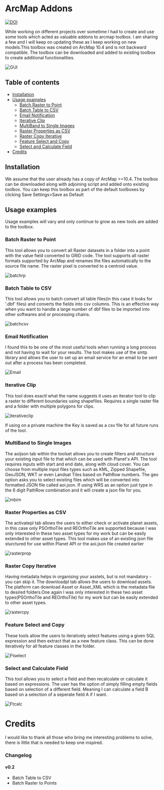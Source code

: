 # ArcMap Addons

[![DOI](https://zenodo.org/badge/DOI/10.5281/zenodo.1009210.svg)](https://doi.org/10.5281/zenodo.1009210)

While working on different projects over sometime I had to create and use some tools which acted as valuable addons to arcmap toolbox. I am sharing a few and I will keep on updating these as I keep working on new models.This toolbox was created on ArcMap 10.4 and is not backward compatible. The toolbox can be downloaded and added to existing toolbox to create additional functionalities.

![GUI](https://user-images.githubusercontent.com/6677629/67630043-893f9700-f857-11e9-913c-c36419366d2d.gif)
## Table of contents
* [Installation](#installation)
* [Usage examples](#usage-examples)
    * [Batch Raster to Point](#batch-raster-to-point)
    * [Batch Table to CSV](#batch-table-to-csv)
	* [Email Notification](#email-notification)
    * [Iterative Clip](#iterative-clip)
    * [MultiBand to Single Images](#multiband-to-single-images)
    * [Raster Properties as CSV](#raster-properties-to-csv)
    * [Raster Copy Iterative](#raster-copy-iterative)
	* [Feature Select and Copy](#feature-select-and-copy)
	* [Select and Calculate Field](#select-and-calculate-field)
* [Credits](#credits)

## Installation
We assume that the user already has a copy of ArcMap >=10.4. The toolbox can be downloaded along with adjoining script and added onto existing toolbox. You can keep this toolbox as part of the default toolboxes by clicking Save Settings>Save as Default

## Usage examples
Usage examples will vary and only continue to grow as new tools are added to the toolbox.

### Batch Raster to Point
This tool allows you to convert all Raster datasets in a folder into a point with the value field converted to GRID code. The tool supports all raster formats supported by ArcMap and renames the files automatically to the source file name. The raster pixel is converted to a centroid value.

![batchrp](https://user-images.githubusercontent.com/6677629/67630054-9fe5ee00-f857-11e9-99e1-1ccd53f6d3eb.jpg)

### Batch Table to CSV
This tool allows you to batch convert all table files(in this case it looks for '.dbf' files) and converts the fields into csv columns. This is an effective way when you want to handle a large number of dbf files to be imported into other softwares and or processing chains.

![batchcsv](https://user-images.githubusercontent.com/6677629/67630052-9fe5ee00-f857-11e9-94e4-a5d03555e7c7.jpg)

### Email Notification
I found this to be one of the most useful tools when running a long process and not having to wait for your results. The tool makes use of the smtp library and allows the user to set up an email service for an email to be sent out after a process has been completed.

![Email](https://user-images.githubusercontent.com/6677629/67630051-9fe5ee00-f857-11e9-8a93-93a953f093ef.gif)

### Iterative Clip
This tool does exactl what the name suggests it uses an iterator tool to clip a raster to different boundaries using shapefiles. Requires a single raster file and a folder with multiple polygons for clips.

![iterativeclip](https://user-images.githubusercontent.com/6677629/67630050-9f4d5780-f857-11e9-8993-a925ad045c5b.gif)

If using on a private machine the Key is saved as a csv file for all future runs of the tool.

### MultiBand to Single Images
The aoijson tab within the toolset allows you to create filters and structure your existing input file to that which can be used with Planet's API. The tool requires inputs with start and end date, along with cloud cover. You can choose from multiple input files types such as KML, Zipped Shapefile, GeoJSON, WKT or even Landsat Tiles based on PathRow numbers. The geo option asks you to select existing files which will be converted into formatted JSON file called aoi.json. If using WRS as an option just type in the 6 digit PathRow combination and it will create a json file for you.

![mbim](https://user-images.githubusercontent.com/6677629/67630049-9f4d5780-f857-11e9-81ae-70580366c04d.gif)

### Raster Properties as CSV
The activatepl tab allows the users to either check or activate planet assets, in this case only PSOrthoTile and REOrthoTile are supported because I was only interested in these two asset types for my work but can be easily extended to other asset types. This tool makes use of an existing json file sturctured for use within Planet API or the aoi.json file created earlier

![rasterprop](https://user-images.githubusercontent.com/6677629/67630080-26023480-f858-11e9-882f-79ee37cbce92.gif)

### Raster Copy Iterative
Having metadata helps in organising your asstets, but is not mandatory - you can skip it.
The downloadpl tab allows the users to download assets. The platform can download Asset or Asset_XML which is the metadata file to desired folders.One again I was only interested in these two asset types(PSOrthoTile and REOrthoTile) for my work but can be easily extended to other asset types.

![rastercpy](https://user-images.githubusercontent.com/6677629/67630081-26023480-f858-11e9-9de0-edaf0c8a3cb5.gif)

### Feature Select and Copy
These tools allow the users to iteratively select features using a given SQL expression and then extract that as a new feature class. This can be done iteratively for all feature classes in the folder.

![Ftselect](https://user-images.githubusercontent.com/6677629/67630096-6661b280-f858-11e9-8060-2cf6b9057039.png)

### Select and Calculate Field
This tool allows you to select a field and then recalculate or calculate it based on expressions. The user has the option of simply filling empty fields based on selection of a different field. Meaning I can calculate a field B based on a selection of a seperate field A if I want.

![Ftcalc](https://user-images.githubusercontent.com/6677629/67630095-6661b280-f858-11e9-85c6-7973ffe86627.png)

# Credits
I would like to thank all those who bring me interesting problems to solve, there is little that is needed to keep one inspired.

### Changelog

#### v0.2
- Batch Table to CSV
- Batch Raster to Points
